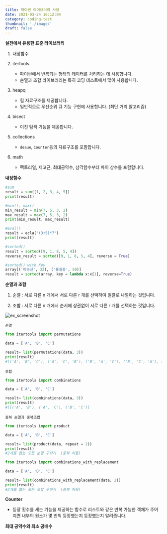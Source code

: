 ```yaml
---
title: 파이썬 라이브러리 사용
date: 2021-03-24 16:12:04
category: coding-test
thumbnail: './image/'
draft: false
---
```


**실전에서 유용한 표준 라이브러리**

1. 내장함수

2. itertools

   - 파이썬에서 반복되는 형태의 데이터를 처리하는 데 사용합니다.
   - 순열과 조합 라이브러리는 특히 코딩 테스트에서 많이 사용합니다.

3. heapq

   - 힙 자료구조를 제공합니다.
   - 일반적으로 우선순위 큐 기능 구현에 사용합니다. (최단 거리 알고리즘)

4. bisect

   - 이진 탐색 기능을 제공합니다.

5. collections

   - `deaue`, `Counter`등의 자료구조를 포함합니다.

6. math
   - 팩토리얼, 제고근, 최대공약수, 삼각함수부터 파이 상수를 포함합니다.

**내장함수**

```python
#sum
result = sum([1, 2, 3, 4, 5])
print(result)

#min(), max()
min_result = min(7, 5, 3, 2)
max_result = max(7, 5, 3, 2)
print(min_result, max_result)

#eval()
result = ecla("(3+5)*7")
print(result)

#sorted()
result = sorted([9, 1, 8, 5, 4])
reverse_result = sorted([9, 1, 8, 5, 4], reverse = True)

#sorted() with Key
array[('이순신', 32), ('홍길동', 50)]
result = sorted(array, key = lambda x:x[1], reverse=True)
```

**순열과 조합**

1. 순열 : 서로 다른 n 개에서 서로 다른 r 개를 선택하여 일렬로 나열하는 것입니다.

2. 조합 : 서로 다른 n 개에서 순서에 상관없이 서로 다른 r 개를 선택하는 것입니다.

![ex_screenshot](./p_c.png)

`순열`

```python
from itertools import permutations

data = ['A', 'B', 'C']

result= list(permutations(data, 3))
print(result)
#[('A', 'B', 'C'), ('A', 'C', 'B'), ('B', 'A', 'C'), ('B', 'C', 'A'), ('C', 'A', 'B'), ('C', 'B', 'A')]
```

`조합`

```python
from itertools import combinations

data = ['A', 'B', 'C']

result= list(combinations(data, 3))
print(result)
#[[('A', 'B'), ('A', 'C'), ('B', 'C')]
```

`중복 순열과 중복조합`

```python
from itertools import product

data = ['A', 'B', 'C']

result= list(product(data, repeat = 2))
print(result)
#2개를 뽑는 모든 순열 구하기  (중복 허용)

from itertools import combinations_with_replacement

data = ['A', 'B', 'C']

result= list(combinations_with_replacement(data, 2))
print(result)
#2개를 뽑는 모든 조합 구하기  (중복 허용)
```

**Counter**

- 등장 횟수를 세는 기능을 제공하는 함수로 리스트와 같은 반복 가능한 객체가 주어지면 내부의 원소가 몇 번씩 등장했는지 등장했는지 알려줍니다.

**최대 공약수와 최소 공배수**

